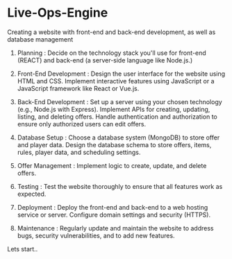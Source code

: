# Live-Ops-Engine
    
Creating a website with front-end and back-end development, as well as database management

1. Planning :
    Decide on the technology stack you'll use for front-end (REACT) and back-end (a server-side language like Node.js.)

2. Front-End Development :
    Design the user interface for the website using HTML and CSS.
    Implement interactive features using JavaScript or a JavaScript framework like React or Vue.js.

3. Back-End Development :
    Set up a server using your chosen technology (e.g., Node.js with Express).
    Implement APIs for creating, updating, listing, and deleting offers.
    Handle authentication and authorization to ensure only authorized users can edit offers.

4. Database Setup :
    Choose a database system (MongoDB) to store offer and player data.
    Design the database schema to store offers, items, rules, player data, and scheduling settings.

5. Offer Management :
    Implement logic to create, update, and delete offers.

6. Testing :
    Test the website thoroughly to ensure that all features work as expected.

7. Deployment :
    Deploy the front-end and back-end to a web hosting service or server.
    Configure domain settings and security (HTTPS).

8. Maintenance :
    Regularly update and maintain the website to address bugs, security vulnerabilities, and to add new features.

Lets start.. 